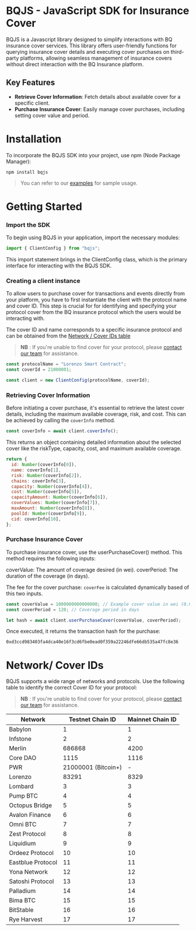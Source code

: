 # BQJS - JavaScript SDK for Insurance Cover

BQJS is a Javascript library designed to simplify interactions with BQ insurance cover services. This library offers user-friendly functions for querying insurance cover details and executing cover purchases on third-party platforms, allowing seamless management of insurance covers without direct interaction with the BQ Insurance platform.

## Key Features

- **Retrieve Cover Information**: Fetch details about available cover for a specific client.
- **Purchase Insurance Cover**: Easily manage cover purchases, including setting cover value and period.

# Installation

To incorporate the BQJS SDK into your project, use npm (Node Package Manager):

```shell
npm install bqjs
```

> You can refer to our [examples](https://github.com/bitquid-labs/bqjs/tree/main/test) for sample usage.

# Getting Started

### Import the SDK

To begin using BQJS in your application, import the necessary modules:

```javascript
import { ClientConfig } from "bqjs";
```

This import statement brings in the ClientConfig class, which is the primary interface for interacting with the BQJS SDK.

### Creating a client instance

To allow users to purchase cover for transactions and events directly from your platform, you have to first instantiate the client with the protocol name and cover ID. This step is crucial for for identifying and specifying your protocol cover from the BQ insurance protocol which the users would be interacting with.

The cover ID and name corresponds to a specific insurance protocol and can be obtained from the [Network / Cover IDs table](https://github.com/bitquid-labs/bqjs#network-cover-ids)

> **NB** : If you're unable to find cover for your protocol, please [contact our team](https://t.me/ragulcv) for assistance.

```javascript
const protocolName = "Lorenzo Smart Contract";
const coverId = 21000001;

const client = new ClientConfig(protocolName, coverId);
```

### Retrieving Cover Information

Before initiating a cover purchase, it's essential to retrieve the latest cover details, including the maximum available coverage, risk, and cost. This can be achieved by calling the `coverInfo` method.

```javascript
const coverInfo = await client.coverInfo();
```

This returns an object containing detailed information about the selected cover like the riskType, capacity, cost, and maximum available coverage.

```javascript
return {
  id: Number(coverInfo[0]),
  name: coverInfo[1],
  risk: Number(coverInfo[2]),
  chains: coverInfo[3],
  capacity: Number(coverInfo[4]),
  cost: Number(coverInfo[5]),
  capacityAmount: Number(coverInfo[6]),
  coverValues: Number(coverInfo[7]),
  maxAmount: Number(coverInfo[8]),
  poolId: Number(coverInfo[9]),
  cid: coverInfo[10],
};
```

### Purchase Insurance Cover

To purchase insurance cover, use the userPurchaseCover() method. This method requires the following inputs:

coverValue: The amount of coverage desired (in wei).
coverPeriod: The duration of the coverage (in days).

The fee for the cover purchase: `coverFee` is calculated dynamically based of this two inputs.

```javascript
const coverValue = 1000000000000000; // Example cover value in wei (0.001 ETH)
const coverPeriod = 120; // Coverage period in days

let hash = await client.userPurchaseCover(coverValue, coverPeriod);
```

Once executed, it returns the transaction hash for the purchase:

```
0xd3ccd983403fa4dca40e16f3cd6fbe0ead0f359a22246dfe66db535a47fc8e36
```

# Network/ Cover IDs

BQJS supports a wide range of networks and protocols. Use the following table to identify the correct Cover ID for your protocol:

> **NB** : If you're unable to find cover for your protocol, please [contact our team](https://t.me/ragulcv) for assistance.

| Network           | Testnet Chain ID    | Mainnet Chain ID |
| ----------------- | ------------------- | ---------------- |
| Babylon           | 1                   | 1                |
| Infstone          | 2                   | 2                |
| Merlin            | 686868              | 4200             |
| Core DAO          | 1115                | 1116             |
| PWR               | 21000001 (Bitcoin+) | -                |
| Lorenzo           | 83291               | 8329             |
| Lombard           | 3                   | 3                |
| Pump BTC          | 4                   | 4                |
| Octopus Bridge    | 5                   | 5                |
| Avalon Finance    | 6                   | 6                |
| Omni BTC          | 7                   | 7                |
| Zest Protocol     | 8                   | 8                |
| Liquidium         | 9                   | 9                |
| Ordeez Protocol   | 10                  | 10               |
| Eastblue Protocol | 11                  | 11               |
| Yona Network      | 12                  | 12               |
| Satoshi Protocol  | 13                  | 13               |
| Palladium         | 14                  | 14               |
| Bima BTC          | 15                  | 15               |
| BitStable         | 16                  | 16               |
| Rye Harvest       | 17                  | 17               |

